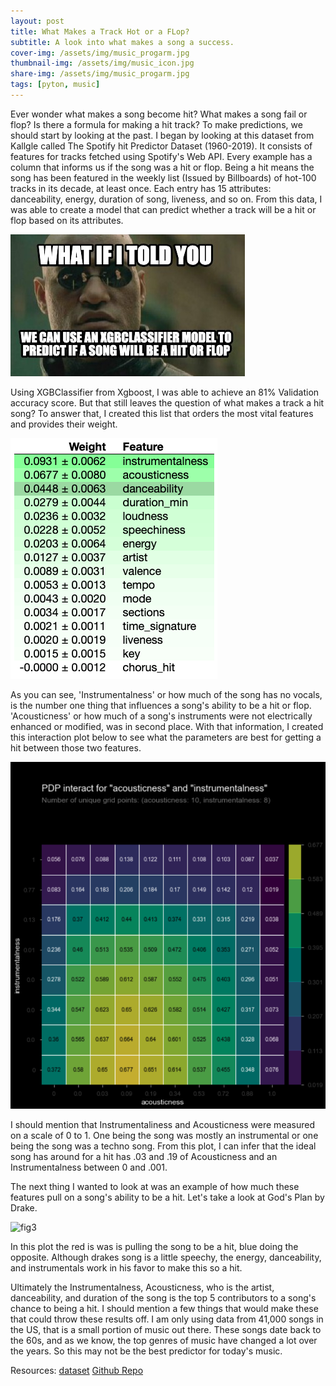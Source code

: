 ```yaml
---
layout: post
title: What Makes a Track Hot or a FLop?
subtitle: A look into what makes a song a success.
cover-img: /assets/img/music_progarm.jpg
thumbnail-img: /assets/img/music_icon.jpg
share-img: /assets/img/music_progarm.jpg
tags: [pyton, music]
---
```

Ever wonder what makes a song become hit? What makes a song fail or flop? Is there a formula for making a hit track? To make predictions, we should start by looking at the past.  I began by looking at this dataset from Kallgle called The Spotify hit Predictor Dataset (1960-2019). It consists of features for tracks fetched using Spotify's Web API.  Every example has a column that informs us if the song was a hit or flop.  Being a hit means the song has been featured in the weekly list (Issued by Billboards) of hot-100 tracks in its decade, at least once. Each entry has 15 attributes: danceability, energy, duration of song, liveness, and so on. From this data, I was able to create a model that can predict whether a track will be a hit or flop based on its attributes.

![xgb_meme](https://raw.githubusercontent.com/joeyMckinney/joeymckinney.github.io/master/assets/img/classifier_meme.jpg)


Using XGBClassifier from Xgboost, I was able to achieve an 81% Validation accuracy score. But that still leaves the question of what makes a track a hit song? To answer that, I created this list that orders the most vital features and provides their weight.


![fig1](https://raw.githubusercontent.com/joeyMckinney/joeymckinney.github.io/master/assets/img/fig1.png)


As you can see, 'Instrumentalness' or how much of the song has no vocals, is the number one thing that influences a song's ability to be a hit or flop.  'Acousticness' or how much of a song's instruments were not electrically enhanced or modified, was in second place. With that information, I created this interaction plot below to see what the parameters are best for getting a hit between those two features.


![fig2](https://raw.githubusercontent.com/joeyMckinney/joeymckinney.github.io/master/assets/img/fig2.png)


I should mention that Instrumentaliness and Acousticness were measured on a scale of 0 to 1. One being the song was mostly an instrumental or one being the song was a techno song. From this plot, I can infer that the ideal song has around for a hit has .03 and .19 of Acousticness and an Instrumentalness between 0 and .001. 

The next thing I wanted to look at was an example of how much these features pull on a song's ability to be a hit. Let's take a look at God's Plan by Drake. 


![fig3]("shttps://raw.githubusercontent.com/joeyMckinney/joeymckinney.github.io/master/assets/img/fig3.png">)

In this plot the red is was is pulling the song to be a hit, blue doing the opposite. Although drakes song is a little speechy, the energy, danceability, and instrumentals work in his favor to make this so a hit. 

Ultimately the Instrumentalness, Acousticness,  who is the artist, danceability, and duration of the song is the top 5 contributors to a song's chance to being a hit. I should mention a few things that would make these that could throw these results off. I am only using data from 41,000 songs in the US, that is a small portion of music out there. These songs date back to the 60s, and as we know, the top genres of music have changed a lot over the years. So this may not be the best predictor for today's music.

Resources:
<a href="https://www.kaggle.com/theoverman/the-spotify-hit-predictor-dataset">dataset</a>
<a href="https://github.com/joeyMckinney/unit_2_biuld_week">Github Repo</a>
